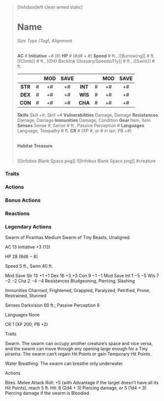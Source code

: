 > [!infobox|left clean wmed static]
> # Name
> *Size Type (Tag), Alignment*
> 
> | |
> | - |
> **AC** # **Initiative** +# (#)
> **HP** # (#d# + #)
> **Speed** # ft., [[Burrowing]] # ft. [[Climb]] # ft., [[04) Backlink Glossary/Speeds/Fly]] # ft., [[Swim]] # ft.
> 
> | | | MOD | SAVE | | | MOD | SAVE |
> | :-: | :-: | :-: | :-: | :-: | :-: | :-: | :-: |
> | **STR** | # | +# | +# | **INT** | # | +# | +# | 
> | **DEX** | # | +# | +# | **WIS** | # | +# | +# |
> | **CON** | # | +# | +# | **CHA** | # | +# | +# |
> **Skills** Skill +#, Skill +#
> **Vulnerabilities** Damage, Damage
> **Resistances** Damage, Damage
> **Immunities** Damage; Condition
> **Gear** Item, Item
> **Senses** Sense #, Sense # ft., Passive Perception #
> **Languages** Language, Telepathy # ft.
> **CR** # (XP #, or # in lair; PB +#)
>
> | |
> | - |
> **Habitat**
> **Treasure**
> 
> | |
> | - |
> ![[Infobox Blank Space.png]]
> ![[Infobox Blank Space.png]]
> #creature 


### Traits
### Actions
### Bonus Actions
### Reactions
### Legendary Actions
Swarm of Piranhas
Medium Swarm of Tiny Beasts, Unaligned

AC 13 Initiative +3 (13)

HP 28 (8d8 − 8)

Speed 5 ft., Swim 40 ft.

Mod	Save
Str	13	+1	+1
Dex	16	+3	+3
Con	9	−1	−1
Mod	Save
Int	1	−5	−5
Wis	7	−2	−2
Cha	2	−4	−4
Resistances Bludgeoning, Piercing, Slashing

Immunities Charmed, Frightened, Grappled, Paralyzed, Petrified, Prone, Restrained, Stunned

Senses Darkvision 60 ft.; Passive Perception 8

Languages None

CR 1 (XP 200; PB +2)

Traits

Swarm. The swarm can occupy another creature’s space and vice versa, and the swarm can move through any opening large enough for a Tiny piranha. The swarm can’t regain Hit Points or gain Temporary Hit Points.

Water Breathing. The swarm can breathe only underwater.

Actions

Bites. Melee Attack Roll: +5 (with Advantage if the target doesn’t have all its Hit Points), reach 5 ft. Hit: 8 (2d4 + 3) Piercing damage, or 5 (1d4 + 3) Piercing damage if the swarm is Bloodied.